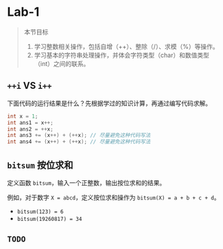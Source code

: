 # Lab-1

> 本节目标
> 
> 1. 学习整数相关操作，包括自增（++）、整除（/）、求模（%）等操作。
> 2. 学习基本的字符串处理操作，并体会字符类型（char）和数值类型（int）之间的联系。
> 

## `++i` VS `i++`

下面代码的运行结果是什么？先根据学过的知识计算，再通过编写代码求解。

```java
int x = 1;
int ans1 = x++;
int ans2 = ++x;
int ans3 += (x++) + (++x); // 尽量避免这种代码写法
int ans4 += (x++) + (++x); // 尽量避免这种代码写法
```

## `bitsum` 按位求和

定义函数 `bitsum`，输入一个正整数，输出按位求和的结果。

例如，对于数字 `X = abcd`，定义按位求和操作为 `bitsum(X) = a + b + c + d`。

- `bitsum(123) = 6`
- `bitsum(19260817) = 34`

## `TODO`
